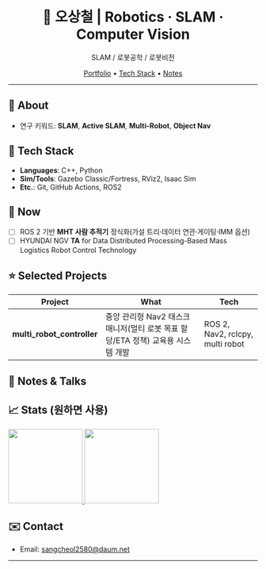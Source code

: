 

<div align="center">

# 👋 오상철 | Robotics · SLAM · Computer Vision

SLAM / 로봇공학 / 로봇비전 

[Portfolio](#-selected-projects) • [Tech Stack](#-tech-stack) • [Notes](#-notes--talks)

</div>

---

## 🔎 About
- 연구 키워드: **SLAM**, **Active SLAM**, **Multi-Robot**, **Object Nav**

## 🧰 Tech Stack
- **Languages**: C++, Python
- **Sim/Tools**: Gazebo Classic/Fortress, RViz2, Isaac Sim
- **Etc.**: Git, GitHub Actions, ROS2


## 🚧 Now
- [ ] ROS 2 기반 **MHT 사람 추적기** 정식화(가설 트리·데이터 연관·게이팅·IMM 옵션)
- [ ] HYUNDAI NGV **TA** for Data Distributed Processing-Based Mass Logistics Robot Control Technology

## ⭐ Selected Projects
| Project | What | Tech |
|---|---|---|
| **multi_robot_controller** | 중앙 관리형 Nav2 태스크 매니저(멀티 로봇 목표 할당/ETA 정책) 교육용 시스템 개발 | ROS 2, Nav2, rclcpy, multi robot |


## 📝 Notes & Talks


## 📈 Stats (원하면 사용)
<!-- YOUR_GH_ID 를 본인 깃허브 아이디로 교체 -->
<a href="https://github-readme-stats.vercel.app/api?username=YOUR_GH_ID&show_icons=true&count_private=true">
  <img height="150" src="https://github-readme-stats.vercel.app/api?username=YOUR_GH_ID&show_icons=true&count_private=true" />
</a>
<a href="https://github-readme-streak-stats.herokuapp.com/?user=YOUR_GH_ID">
  <img height="150" src="https://github-readme-streak-stats.herokuapp.com/?user=YOUR_GH_ID" />
</a>

## ✉️ Contact
- Email: sangcheol2580@daum.net  

---
